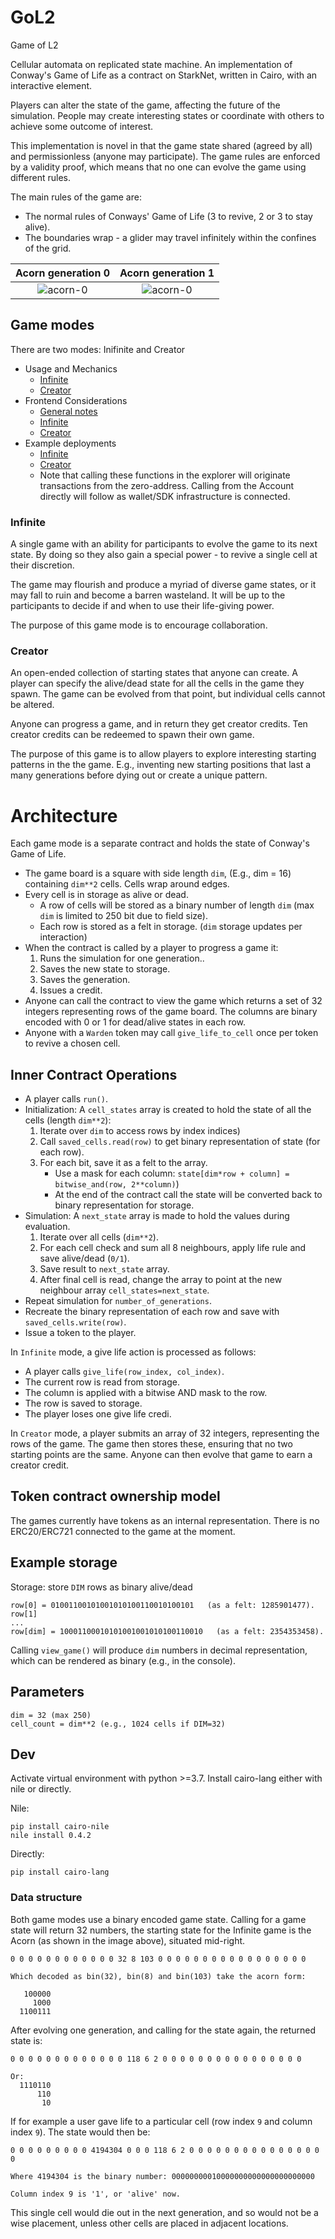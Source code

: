 # GoL2

Game of L2

Cellular automata on replicated state machine.
An implementation of Conway's Game of Life as a contract on StarkNet, written
in Cairo, with an interactive element.

Players can alter the state of the game, affecting the future of the simulation.
People may create interesting states or coordinate with others to achieve some
outcome of interest.

This implementation is novel in that the game state shared (agreed by all) and permissionless
(anyone may participate). The game rules are enforced by a validity proof, which means that
no one can evolve the game using different rules.

The main rules of the game are:

- The normal rules of Conways' Game of Life (3 to revive, 2 or 3 to stay alive).
- The boundaries wrap - a glider may travel infinitely within the confines of the grid.

|Acorn generation 0|Acorn generation 1|
|:--: | :--:|
| ![acorn-0](img/acorn_0.png)| ![acorn-0](img/acorn_1.png) |

## Game modes

There are two modes: Inifinite and Creator

- Usage and Mechanics
    - [Infinite](descriptions/usage_infinite.md)
    - [Creator](descriptions/usage_creator.md)
- Frontend Considerations
    - [General notes](descriptions/frontend_spec_general_notes.md)
    - [Infinite](descriptions/frontend_spec_infinite.md)
    - [Creator](descriptions/frontend_spec_creator.md)
- Example deployments
    - [Infinite](https://voyager.online/contract/0x06dd56f17fba09c62d9a1f3542f184de7b157eb178b13661d7d9ed44f977d1db#readContract)
    - [Creator](https://voyager.online/contract/0x07dd3c84222f069581d928d9a25ad506be696920e1268a957a0ff568ec0930f5#readContract) 
    - Note that calling these functions in the explorer will originate
transactions from the zero-address. Calling from the Account directly will follow
as wallet/SDK infrastructure is connected.  


### Infinite

A single game with an ability for participants to evolve the game to its next state.
By doing so they also gain a special power - to revive a single cell at their discretion.

The game may flourish and produce a myriad of diverse game states, or it may fall to ruin and
become a barren wasteland. It will be up to the participants to decide if and when to use
their life-giving power.

The purpose of this game mode is to encourage collaboration.

### Creator

An open-ended collection of starting states that anyone can create. A player
can specify the alive/dead state for all the cells in the game they spawn. The
game can be evolved from that point, but individual cells cannot be altered.

Anyone can progress a game, and in return they get creator credits. Ten creator
credits can be redeemed to spawn their own game.

The purpose of this game is to allow players to explore interesting starting
patterns in the the game. E.g., inventing new starting positions that last a
many generations before dying out or create a unique pattern.

# Architecture

Each game mode is a separate contract and holds the state of Conway's Game of Life.

- The game board is a square with side length `dim`, (E.g., dim = 16) containing `dim**2` cells.
Cells wrap around edges.
- Every cell is in storage as alive or dead.
    - A row of cells will be stored as a binary number of length `dim` (max `dim` is
    limited to 250 bit due to field size).
    - Each row is stored as a felt in storage. (`dim` storage updates per interaction)
- When the contract is called by a player to progress a game it:
    1. Runs the simulation for one generation..
    2. Saves the new state to storage.
    3. Saves the generation.
    4. Issues a credit.
- Anyone can call the contract to view the game which returns a set of 32 integers
representing rows of the game board. The columns are binary encoded with 0 or 1 for
dead/alive states in each row.
- Anyone with a `Warden` token may call `give_life_to_cell` once per token to
revive a chosen cell.

## Inner Contract Operations

- A player calls `run()`.
- Initialization: A `cell_states` array is created to hold the state of all the cells
(length `dim**2`):
    1. Iterate over `dim` to access rows by index indices)
    2. Call `saved_cells.read(row)` to get binary representation of state (for each row).
    3. For each bit, save it as a felt to the array.
        - Use a mask for each column: `state[dim*row + column] = bitwise_and(row, 2**column)`)
        - At the end of the contract call the state will be converted back to binary
        representation for storage.
- Simulation: A `next_state` array is made to hold the values during evaluation.
    1. Iterate over all cells (``dim**2``).
    2. For each cell check and sum all 8 neighbours, apply life rule and save alive/dead (`0/1`).
    3. Save result to `next_state` array.
    4. After final cell is read, change the array to point at the new neighbour array
    `cell_states=next_state`.
- Repeat simulation for `number_of_generations`.
- Recreate the binary representation of each row and save with `saved_cells.write(row)`.
- Issue a token to the player.

In `Infinite` mode, a give life action is processed as follows:

- A player calls `give_life(row_index, col_index)`.
- The current row is read from storage.
- The column is applied with a bitwise AND mask to the row.
- The row is saved to storage.
- The player loses one give life credi.

In `Creator` mode, a player submits an array of 32 integers, representing the rows
of the game. The game then stores these, ensuring that no two starting points are the same.
Anyone can then evolve that game to earn a creator credit.

## Token contract ownership model

The games currently have tokens as an internal representation. There is no ERC20/ERC721
connected to the game at the moment.

## Example storage

Storage: store `DIM` rows as binary alive/dead
```
row[0] = 01001100101001010100110010100101   (as a felt: 1285901477).
row[1]
...
row[dim] = 10001100010101001001010100110010   (as a felt: 2354353458).
```
Calling `view_game()` will produce `dim` numbers in decimal representation, which
can be rendered as binary (e.g., in the console).

## Parameters

```
dim = 32 (max 250)
cell_count = dim**2 (e.g., 1024 cells if DIM=32)
```

## Dev

Activate virtual environment with python >=3.7. Install
cairo-lang either with nile or directly.

Nile:

    pip install cairo-nile
    nile install 0.4.2

Directly:

    pip install cairo-lang

### Data structure

Both game modes use a binary encoded game state. Calling for a
game state will return 32 numbers, the starting state for the Infinite
game is the Acorn (as shown in the image above),
situated mid-right.

```
0 0 0 0 0 0 0 0 0 0 0 0 32 8 103 0 0 0 0 0 0 0 0 0 0 0 0 0 0 0 0 0

Which decoded as bin(32), bin(8) and bin(103) take the acorn form:

   100000
     1000
  1100111
```
After evolving one generation, and calling for the state again, the
returned state is:

```
0 0 0 0 0 0 0 0 0 0 0 0 0 118 6 2 0 0 0 0 0 0 0 0 0 0 0 0 0 0 0 0

Or:
  1110110
      110
       10
```

If for example a user gave life to a particular cell
(row index `9` and column index `9`). The state would then be:

```
0 0 0 0 0 0 0 0 0 4194304 0 0 0 118 6 2 0 0 0 0 0 0 0 0 0 0 0 0 0 0 0 0

Where 4194304 is the binary number: 00000000010000000000000000000000

Column index 9 is '1', or 'alive' now.
```
This single cell would die out in the next generation, and so would not be a
wise placement, unless other cells are placed in adjacent locations.
